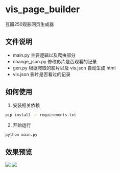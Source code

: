 # vis_page_builder
豆瓣250观影网页生成器

## 文件说明

- main.py 主要逻辑以及爬虫部分
- change_json.py 修改影片是否观看的记录
- gen.py 根据爬取的影片以及 vis.json 自动生成 html
- vis.json 影片是否看过的记录


## 如何使用

1. 安装相关依赖
```cmd
pip install -r requirements.txt
```

2. 开始运行
```cmd
python main.py
```

## 效果预览

<img src="https://img-blog.csdnimg.cn/037cbf7f1d674176be2786e88f8b5ccc.jpg">

<img src="https://img-blog.csdnimg.cn/ba7aa56323a14ca6a145733913b255cc.jpg">
